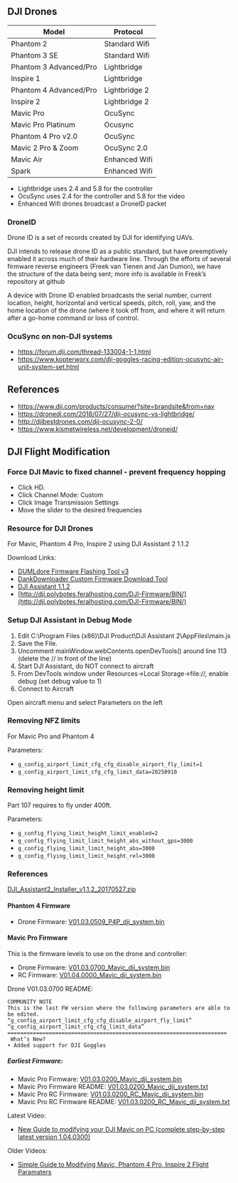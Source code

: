 
## DJI Drones

| Model | Protocol |
| ----- | ----- |
| Phantom 2			| 	Standard Wifi |
| Phantom 3 SE			|	Standard Wifi |
| Phantom 3 Advanced/Pro	|	Lightbridge |
| Inspire 1			|	Lightbridge |
| Phantom 4 Advanced/Pro	|	Lightbridge 2 |
| Inspire 2			|	Lightbridge 2 |
| Mavic Pro			|	OcuSync |
| Mavic Pro Platinum		|	Ocusync |
| Phantom 4 Pro v2.0		|	OcuSync	|
| Mavic 2 Pro & Zoom		|	OcuSync 2.0 |
| Mavic Air			|	Enhanced Wifi |
| Spark            		|	Enhanced Wifi |

- Lightbridge uses 2.4 and 5.8 for the controller
- OcuSync uses 2.4 for the controller and 5.8 for the video
- Enhanced Wifi drones broadcast a DroneID packet


### DroneID

Drone ID is a set of records created by DJI for identifying UAVs.

DJI intends to release drone ID as a public standard, but have preemptively enabled it across much of their hardware line. Through the efforts of several firmware reverse engineers (Freek van Tienen and Jan Dumon), we have the structure of the data being sent; more info is available in Freek’s repository at github

A device with Drone ID enabled broadcasts the serial number, current location, height, horizontal and vertical speeds, pitch, roll, yaw, and the home location of the drone (where it took off from, and where it will return after a go-home command or loss of control.

### OcuSync on non-DJI systems

- https://forum.dji.com/thread-133004-1-1.html
- https://www.kopterworx.com/dji-goggles-racing-edition-ocusync-air-unit-system-set.html

## References

- https://www.dji.com/products/consumer?site=brandsite&from=nav
- https://dronedj.com/2018/07/27/dji-ocusync-vs-lightbridge/
- http://djibestdrones.com/dji-ocusync-2-0/
- https://www.kismetwireless.net/development/droneid/

## DJI Flight Modification

### Force DJI Mavic to fixed channel - prevent frequency hopping

- Click HD.  
- Click Channel Mode: Custom
- Click Image Transmission Settings
- Move the slider to the desired frequencies

### Resource for DJI Drones

For Mavic, Phantom 4 Pro, Inspire 2 using DJI Assistant 2 1.1.2

Download Links:
- [DUMLdore Firmware Flashing Tool v3](https://github.com/jezzab/DUMLdore)
- [DankDownloader Custom Firmware Download Tool](https://github.com/cs2000/DankDroneDownloader)
- [DJI Assistant 1.1.2](http://www.sekidorc.com/press/DJI_Assistant2_Installer_v1.1.2_20170527.zip)
- [http://dji.polybotes.feralhosting.com/DJI-Firmware/BIN/](http://dji.polybotes.feralhosting.com/DJI-Firmware/BIN/)

### Setup DJI Assistant in Debug Mode

1. Edit C:\Program Files (x86)\DJI Product\DJI Assistant 2\AppFiles\main.js
2. Save the File.
3. Uncomment mainWindow.webContents.openDevTools() around line 113 (delete the // in front of the line)
4. Start DJI Assistant, do NOT connect to aircraft
5. From DevTools window under Resources->Local Storage->file://, enable debug (set debug value to 1)
6. Connect to Aircraft

Open aircraft menu and select Parameters on the left 

### Removing NFZ limits

For Mavic Pro and Phantom 4

Parameters:
- `g_config_airport_limit_cfg_cfg_disable_airport_fly_limit=1`
- `g_config_airport_limit_cfg_cfg_limit_data=20250910`

### Removing height limit

Part 107 requires to fly under 400ft.

Parameters:
- `g_config_flying_limit_height_limit_enabled=2`
- `g_config_flying_limit_limit_height_abs_without_gps=3000`
- `g_config_flying_limit_limit_height_abs=3000`
- `g_config_flying_limit_limit_height_rel=3000`

### References

[DJI_Assistant2_Installer_v1.1.2_20170527.zip](/uploads/a216af418d7bcc81656f05f992c03326/DJI_Assistant2_Installer_v1.1.2_20170527.zip)

#### Phantom 4 Firmware

- Drone Firmware: [V01.03.0509_P4P_dji_system.bin](uploads/a14e62f4e1e294a5a14873e46b523303/V01.03.0509_P4P_dji_system.bin)

#### Mavic Pro Firmware

This is the firmware levels to use on the  drone and controller:

- Drone Firmware: [V01.03.0700_Mavic_dji_system.bin](/uploads/7f95db7ff1238f02aa58c7956ae9e70d/V01.03.0700_Mavic_dji_system.bin)
- RC Firmware: [V01.04.0000_Mavic_dji_system.bin](/uploads/91d9caefc0ce7f26f4c3cbc215372de3/V01.04.0000_Mavic_dji_system.bin)

Drone V01.03.0700 README:
```
COMMUNITY NOTE
This is the last FW version where the following parameters are able to be edited.
“g_config_airport_limit_cfg_cfg_disable_airport_fly_limit”
“g_config_airport_limit_cfg_cfg_limit_data” 
=====================================================================
 What’s New? 
• Added support for DJI Goggles
```

##### Earliest Firmware:

- Mavic Pro Firmware: [V01.03.0200_Mavic_dji_system.bin](/uploads/3b2950b2ed2232847175b385273ef735/V01.03.0200_Mavic_dji_system.bin)
- Mavic Pro Firmware README: [V01.03.0200_Mavic_dji_system.txt](/uploads/d6e4b3ba6e15f9b67b5b7ee1e253eaea/V01.03.0200_Mavic_dji_system.txt)
- Mavic Pro RC Firmware: [V01.03.0200_RC_Mavic_dji_system.bin](/uploads/2aba93b34dd724fb1dbd1d1a2a5f15f1/V01.03.0200_RC_Mavic_dji_system.bin)
- Mavic Pro RC Firmware README: [V01.03.0200_RC_Mavic_dji_system.txt](/uploads/c7d0fa68cce69ba7d3538936d2cbb24b/V01.03.0200_RC_Mavic_dji_system.txt)

Latest Video:
- [New Guide to modifying your DJI Mavic on PC (complete step-by-step latest version 1.04.0300)](https://www.youtube.com/watch?v=OOsTc0HKTCw)

Older Videos:
- [Simple Guide to Modifying Mavic, Phantom 4 Pro, Inspire 2 Flight Paramaters
](https://www.youtube.com/watch?v=H2d784lgtuA)
